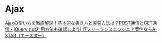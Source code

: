 # Ajax

[Ajaxの使い方を徹底解説！基本的な書き方と実装方法は？POST通信とGET通信・jQueryでの利用方法も確認しよう| ITフリーランスエンジニア案件ならA-STAR（エースター）](https://agency-star.co.jp/column/ajax)